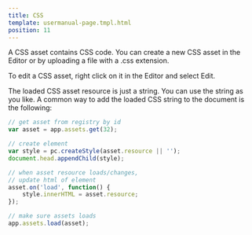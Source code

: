 ```yaml
---
title: CSS
template: usermanual-page.tmpl.html
position: 11
---
```


A CSS asset contains CSS code. You can create a new CSS asset in the Editor or by uploading a file with a .css extension.

To edit a CSS asset, right click on it in the Editor and select Edit.

The loaded CSS asset resource is just a string. You can use the string as you like. A common way to add the loaded CSS string to the document is the following:

```javascript
// get asset from registry by id
var asset = app.assets.get(32);

// create element
var style = pc.createStyle(asset.resource || '');
document.head.appendChild(style);

// when asset resource loads/changes,
// update html of element
asset.on('load', function() {
    style.innerHTML = asset.resource;
});

// make sure assets loads
app.assets.load(asset);
```

